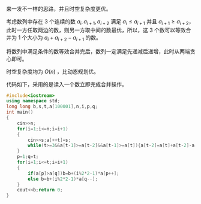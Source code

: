 来一发不一样的思路，并且时空复杂度更优。

考虑数列中存在 $3$ 个连续的数 $a_i,a_{i+1},a_{i+2}$ 满足 $a_i \le a_{i+1}$ 并且 $a_{i+1} \ge a_{i+2}$，此时一方任取两边的数，则另一方取中间的数最优，所以，这 $3$ 个数可以等效合并为 $1$ 个大小为 $a_i+a_{i+2}-a_{i+1}$ 的数。

将数列中满足条件的数等效合并完后，数列一定满足先递减后递增，此时从两端贪心即可。

时空复杂度均为 $O(n)$ ，比动态规划优。

代码如下，采用的是读入一个数立即完成合并操作。

```cpp
#include<iostream>
using namespace std;
long long b,s,t,a[100001],n,i,p,q;
int main()
{
	cin>>n;
	for(i=1;i<=n;i=i+1)
	{
		cin>>s;a[++t]=s;
		while(t>=3&&a[t-1]>=a[t-2]&&a[t-1]>=a[t]){a[t-2]=a[t]+a[t-2]-a[t-1];t=t-2;}
	}
	p=1;q=t;
	for(i=1;i<=t;i=i+1)
	{
		if(a[p]>a[q])b=b+(i%2*2-1)*a[p++];
		else b=b+(i%2*2-1)*a[q--];
	}
	cout<<b;return 0; 
}
```
